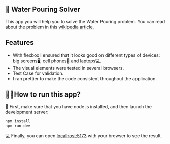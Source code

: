 ## 🔵 Water Pouring Solver
This app you will help you to solve the Water Pouring problem.
You can read about the problem in this [wikipedia article.](https://en.wikipedia.org/wiki/Water_pouring_puzzle)

## Features
- With flexbox I ensured that it looks good on different types of devices: big screens🖥️, cell phones📱 and laptops💻.
- The visual elements were tested in several browsers.
- Test Case for validation. 
- I ran prettier to make the code consistent throughout the application.

## 🏃‍♂️How to run this app?

🚀 First, make sure that you have node js installed, and then launch the development server:

```bash
npm install
npm run dev
```

💻 Finally, you can open [localhost:5173](http://localhost:5173) with your browser to see the result.
